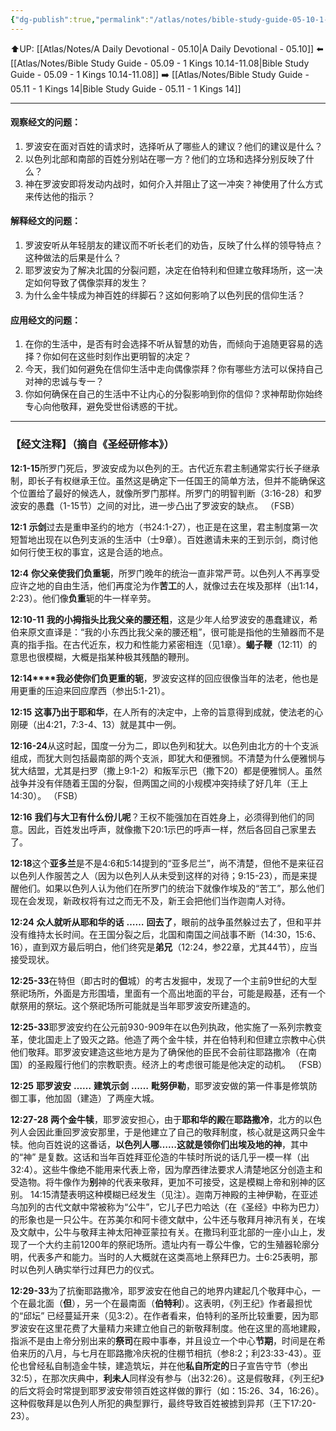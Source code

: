 ```yaml
---
{"dg-publish":true,"permalink":"/atlas/notes/bible-study-guide-05-10-1-kings-12/"}
---
```


⬆️UP: [[Atlas/Notes/A Daily Devotional - 05.10\|A Daily Devotional - 05.10]]
⬅️ [[Atlas/Notes/Bible Study Guide - 05.09 - 1 Kings 10.14-11.08\|Bible Study Guide - 05.09 - 1 Kings 10.14-11.08]]
➡️ [[Atlas/Notes/Bible Study Guide - 05.11 - 1 Kings 14\|Bible Study Guide - 05.11 - 1 Kings 14]] 

---

#### 观察经文的问题：

1. 罗波安在面对百姓的请求时，选择听从了哪些人的建议？他们的建议是什么？
2. 以色列北部和南部的百姓分别站在哪一方？他们的立场和选择分别反映了什么？
3. 神在罗波安即将发动内战时，如何介入并阻止了这一冲突？神使用了什么方式来传达他的指示？

#### 解释经文的问题：

1. 罗波安听从年轻朋友的建议而不听长老们的劝告，反映了什么样的领导特点？这种做法的后果是什么？
2. 耶罗波安为了解决北国的分裂问题，决定在伯特利和但建立敬拜场所，这一决定如何导致了偶像崇拜的发生？
3. 为什么金牛犊成为神百姓的绊脚石？这如何影响了以色列民的信仰生活？

#### 应用经文的问题：

1. 在你的生活中，是否有时会选择不听从智慧的劝告，而倾向于追随更容易的选择？你如何在这些时刻作出更明智的决定？
2. 今天，我们如何避免在信仰生活中走向偶像崇拜？你有哪些方法可以保持自己对神的忠诚与专一？
3. 你如何确保在自己的生活中不让内心的分裂影响到你的信仰？求神帮助你始终专心向他敬拜，避免受世俗诱惑的干扰。

---
### 【经文注释】（摘自《圣经研修本》）

**12:1-15**所罗门死后，罗波安成为以色列的王。古代近东君主制通常实行长子继承制，即长子有权继承王位。虽然这是确定下一任国王的简单方法，但并不能确保这个位置给了最好的候选人，就像所罗门那样。所罗门的明智判断（3:16-28）和罗波安的愚蠢（1-15节）之间的对比，进一步凸出了罗波安的缺点。 （FSB）

**12:1** **示剑**过去是重申圣约的地方（书24:1-27），也正是在这里，君主制度第一次短暂地出现在以色列支派的生活中（士9章）。百姓邀请未来的王到示剑，商讨他如何行使王权的事宜，这是合适的地点。

**12:4** **你父亲使我们负重轭**，所罗门晚年的统治一直非常严苛。以色列人不再享受应许之地的自由生活，他们再度沦为作**苦工**的人，就像过去在埃及那样（出1:14，2:23）。他们像**负重**轭的牛一样辛劳。

**12:10-11** **我的小拇指头比我父亲的腰还粗**，这是少年人给罗波安的愚蠢建议，希伯来原文直译是：“我的小东西比我父亲的腰还粗”，很可能是指他的生殖器而不是真的指手指。在古代近东，权力和性能力紧密相连（见1章）。**蝎子鞭**（12:11）的意思也很模糊，大概是指某种极其残酷的鞭刑。

**12:14****我必使你们负更重的轭**，罗波安这样的回应很像当年的法老，他也是用更重的压迫来回应摩西（参出5:1-21）。

**12:15** **这事乃出于耶和华**，在人所有的决定中，上帝的旨意得到成就，使法老的心刚硬（出4:21，7:3-4、13）就是其中一例。

**12:16-24**从这时起，国度一分为二，即以色列和犹大。以色列由北方的十个支派组成，而犹大则包括最南部的两个支派，即犹大和便雅悯。不清楚为什么便雅悯与犹大结盟，尤其是扫罗（撒上9:1-2）和叛军示巴（撒下20）都是便雅悯人。虽然战争并没有伴随着王国的分裂，但两国之间的小规模冲突持续了好几年（王上14:30）。 （FSB）

**12:16** **我们与大卫有什么份儿呢**？王权不能强加在百姓身上，必须得到他们的同意。因此，百姓发出呼声，就像撒下20:1示巴的呼声一样，然后各回自己家里去了。

**12:18**这个**亚多兰**是不是4:6和5:14提到的“亚多尼兰”，尚不清楚，但他不是来征召以色列人作服苦之人（因为以色列人从未受到这样的对待；9:15-23），而是来提醒他们。如果以色列人认为他们在所罗门的统治下就像作埃及的“苦工”，那么他们现在会发现，新政权将有过之而无不及，新王会把他们当作迦南人对待。

**12:24** **众人就听从耶和华的话** **……** **回去了**，眼前的战争虽然躲过去了，但和平并没有维持太长时间。在王国分裂之后，北国和南国之间战事不断（14:30，15:6、16），直到双方最后明白，他们终究是**弟兄**（12:24，参22章，尤其44节），应当接受现状。

**12:25-33**在特但（即古时的**但**城）的考古发掘中，发现了一个主前9世纪的大型祭祀场所，外面是方形围墙，里面有一个高出地面的平台，可能是殿基，还有一个献祭用的祭坛。这个祭祀场所可能就是当年耶罗波安所建造的。

**12:25-33**耶罗波安约在公元前930-909年在以色列执政，他实施了一系列宗教变革，使北国走上了毁灭之路。他造了两个金牛犊，并在伯特利和但建立宗教中心供他们敬拜。耶罗波安建造这些地方是为了确保他的臣民不会前往耶路撒冷（在南国）的圣殿履行他们的宗教职责。经济上的考虑很可能是他决定的动机。 （FSB）

**12:25** **耶罗波安** **……** **建筑示剑** **……** **毗努伊勒**，耶罗波安做的第一件事是修筑防御工事，他加固（建造）了两座大城。

**12:27-28 两个金牛犊**，耶罗波安担心，由于**耶和华的殿**在**耶路撒冷**，北方的以色列人会因此重回罗波安那里，于是他建立了自己的敬拜制度，核心就是这两只金牛犊。他向百姓说的这番话，**以色列人哪……这就是领你们出埃及地的神**，其中的“神” 是复数。这话和当年百姓拜亚伦造的牛犊时所说的话几乎一模一样（出32:4）。这些牛像绝不能用来代表上帝，因为摩西律法要求人清楚地区分创造主和受造物。将牛像作为**别**神的代表来敬拜，更加不可接受，这是模糊上帝和别神的区别。 14:15清楚表明这种模糊已经发生（见注）。迦南万神殿的主神伊勒，在亚述乌加列的古代文献中常被称为“公牛”，它儿子巴力哈达（在《圣经》中称为巴力）的形象也是一只公牛。在苏美尔和阿卡德文献中，公牛还与敬拜月神汛有关，在埃及文献中，公牛与敬拜主神太阳神亚蒙拉有关。在撒玛利亚北部的一座小山上，发现了一个大约主前1200年的祭祀场所。遗址内有一尊公牛像，它的生殖器轮廓分明，代表多产和能力。当时的人大概就在这类高地上祭拜巴力。士6:25表明，那时以色列人确实举行过拜巴力的仪式。

**12:29-33**为了抗衡耶路撒冷，耶罗波安在他自己的地界内建起几个敬拜中心，一个在最北面（**但**），另一个在最南面（**伯特利**）。这表明，《列王纪》作者最担忧的“邱坛” 已经蔓延开来（见3:2）。在作者看来，伯特利的圣所比较重要，因为耶罗波安在这里花费了大量精力来建立他自己的新敬拜制度。他在这里的高地建殿，指派不是由上帝分别出来的**祭司**在殿中事奉，并且设立一个中心**节期**，时间是在希伯来历的八月，与七月在耶路撒冷庆祝的住棚节相抗（参8:2；利23:33-43）。亚伦也曾经私自制造金牛犊，建造筑坛，并在他**私自所定的**日子宣告守节（参出32:5），在那次庆典中，**利未人**同样没有参与（出32:26）。这是假敬拜，《列王纪》的后文将会时常提到耶罗波安带领百姓这样做的罪行（如：15:26、34，16:26）。这种假敬拜是以色列人所犯的典型罪行，最终导致百姓被掳到异邦（王下17:20-23）。
